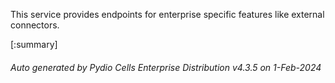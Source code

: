






This service provides endpoints for enterprise specific features like external connectors.

[:summary]

###### Auto generated by Pydio Cells Enterprise Distribution v4.3.5 on 1-Feb-2024
